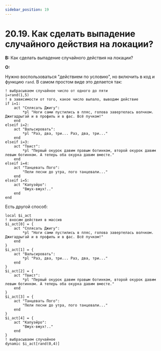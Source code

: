 ```yaml
---
sidebar_position: 19
---
```


# 20.19. Как сделать выпадение случайного действия на локации?
<!-- [:faq_20_19] -->
**В:** Как сделать выпадение случайного действия на локации?

**О:**

Нужно воспользоваться "действием по условию", но включить в код и функцию `rand`. В самом простом виде это делается так:

```qsp
! выбрасываем случайное число от одного до пяти
i=rand(1,5)
! в зависимости от того, какое число выпало, выводим действие
if i=1:
	act "Сплясать Джигу":
		*pl "Ноги сами пустились в пляс, голова завертелась волчком. Джигадрыгай и в профиль и в фас. Всё пучком!"
	end
elseif i=2:
	act "Вальсировать":
		*pl "Раз, два, три... Раз, два, три..."
	end
elseif i=3:
	act "Твист":
		*pl "Первый окурок давим правым ботинком, второй окурок давим левым ботинком. А теперь оба окурка давим вместе."
	end
elseif i=4:
	act "Танцевать Пого":
		"Пели песни до утра, пого танцевали..."
	end
elseif i=5:
	act "Капуэйро":
		"Вжух-вжух!.."
	end
end
```

Есть другой способ:

```qsp
local $i_act
! вносим действия в массив
$i_act[0] = {
	act "Сплясать Джигу":
		*pl "Ноги сами пустились в пляс, голова завертелась волчком. Джигадрыгай и в профиль и в фас. Всё пучком!"
	end
}
$i_act[1] = {
	act "Вальсировать":
		*pl "Раз, два, три... Раз, два, три..."
	end
}
$i_act[2] = {
	act "Твист":
		*pl "Первый окурок давим правым ботинком, второй окурок давим левым ботинком. А теперь оба окурка давим вместе."
	end
}
$i_act[3] = {
	act "Танцевать Пого":
		"Пели песни до утра, пого танцевали..."
	end
}
$i_act[4] = {
	act "Капуэйро":
		"Вжух-вжух!.."
	end
}
! выбрасываем случайное
dynamic $i_act[rand(0,4)]
```
